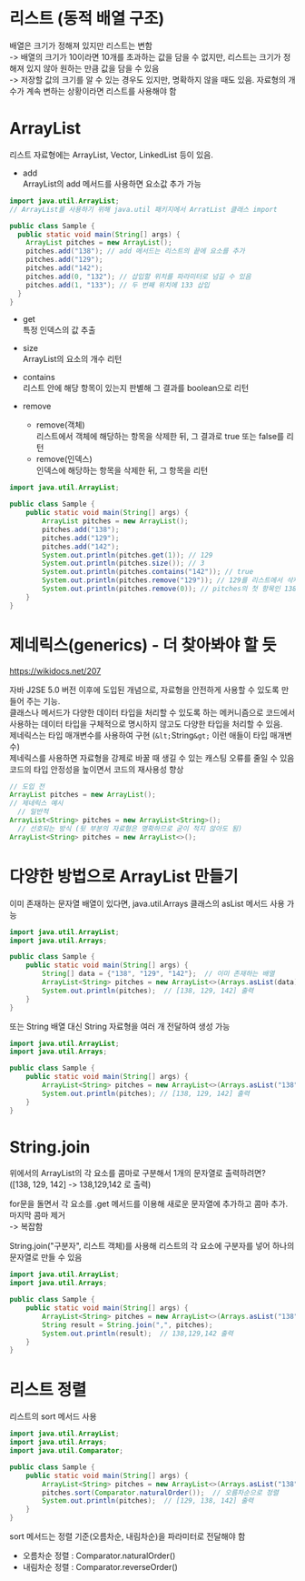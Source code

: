 # 리스트 (동적 배열 구조)
배열은 크기가 정해져 있지만 리스트는 변함   
-> 배열의 크기가 10이라면 10개를 초과하는 값을 담을 수 없지만, 리스트는 크기가 정해져 있지 않아 원하는 만큼 값을 담을 수 있음   
-> 저장할 값의 크기를 알 수 있는 경우도 있지만, 명확하지 않을 때도 있음. 자료형의 개수가 계속 변하는 상황이라면 리스트를 사용해야 함   

# ArrayList
리스트 자료형에는 ArrayList, Vector, LinkedList 등이 있음.   

- add   
ArrayList의 add 메서드를 사용하면 요소값 추가 가능
```Java
import java.util.ArrayList;
// ArrayList를 사용하기 위해 java.util 패키지에서 ArratList 클래스 import

public class Sample {
  public static void main(String[] args) {
    ArrayList pitches = new ArrayList();
    pitches.add("138"); // add 메서드는 리스트의 끝에 요소를 추가
    pitches.add("129");
    pitches.add("142");
    pitches.add(0, "132"); // 삽입할 위치를 파라미터로 넘길 수 있음
    pitches.add(1, "133"); // 두 번째 위치에 133 삽입
  }
}
```

- get   
특정 인덱스의 값 추출

- size   
ArrayList의 요소의 개수 리턴

- contains   
리스트 안에 해당 항목이 있는지 판별해 그 결과를 boolean으로 리턴

- remove   
  - remove(객체)   
  리스트에서 객체에 해당하는 항목을 삭제한 뒤, 그 결과로 true 또는 false를 리턴   
  - remove(인덱스)   
  인덱스에 해당하는 항목을 삭제한 뒤, 그 항목을 리턴

```Java
import java.util.ArrayList;

public class Sample {
    public static void main(String[] args) {
        ArrayList pitches = new ArrayList();
        pitches.add("138");
        pitches.add("129");
        pitches.add("142");
        System.out.println(pitches.get(1)); // 129
        System.out.println(pitches.size()); // 3
        System.out.println(pitches.contains("142")); // true
        System.out.println(pitches.remove("129")); // 129를 리스트에서 삭제하고, true 리턴
        System.out.println(pitches.remove(0)); // pitches의 첫 항목인 138을 삭제한 뒤, 138 리턴
    }
}
```

# 제네릭스(generics) - 더 찾아봐야 할 듯
https://wikidocs.net/207   

자바 J2SE 5.0 버전 이후에 도입된 개념으로, 자료형을 안전하게 사용할 수 있도록 만들어 주는 기능.   
클래스나 메서드가 다양한 데이터 타입을 처리할 수 있도록 하는 메커니즘으로 코드에서 사용하는 데이터 타입을 구체적으로 명시하지 않고도 다양한 타입을 처리할 수 있음.   
제네릭스는 타입 매개변수를 사용하여 구현 (`&lt;`String`&gt;` 이런 애들이 타입 매개변수)   
제네릭스를 사용하면 자료형을 강제로 바꿀 때 생길 수 있는 캐스팅 오류를 줄일 수 있음   
코드의 타입 안정성을 높이면서 코드의 재사용성 향상   
```Java
// 도입 전
ArrayList pitches = new ArrayList();
// 제네릭스 예시 
  // 일반적
ArrayList<String> pitches = new ArrayList<String>();
  // 선호되는 방식 (뒷 부분의 자료형은 명확하므로 굳이 적지 않아도 됨)
ArrayList<String> pitches = new ArrayList<>();
```

# 다양한 방법으로 ArrayList 만들기
이미 존재하는 문자열 배열이 있다면, java.util.Arrays 클래스의 asList 메서드 사용 가능
```Java
import java.util.ArrayList;
import java.util.Arrays;

public class Sample {
    public static void main(String[] args) {
        String[] data = {"138", "129", "142"};  // 이미 존재하는 배열
        ArrayList<String> pitches = new ArrayList<>(Arrays.asList(data));
        System.out.println(pitches);  // [138, 129, 142] 출력
    }
}
```
또는 String 배열 대신 String 자료형을 여러 개 전달하여 생성 가능
```Java
import java.util.ArrayList;
import java.util.Arrays;

public class Sample {
    public static void main(String[] args) {
        ArrayList<String> pitches = new ArrayList<>(Arrays.asList("138", "129", "142"));
        System.out.println(pitches); // [138, 129, 142] 출력
    }
}
```

# String.join
위에서의 ArrayList의 각 요소를 콤마로 구분해서 1개의 문자열로 출력하려면?   
([138, 129, 142] -> 138,129,142 로 출력)   

for문을 돌면서 각 요소를 .get 메서드를 이용해 새로운 문자열에 추가하고 콤마 추가. 마지막 콤마 제거   
-> 복잡함   
   
String.join("구분자", 리스트 객체)를 사용해 리스트의 각 요소에 구분자를 넣어 하나의 문자열로 만들 수 있음
```Java
import java.util.ArrayList;
import java.util.Arrays;

public class Sample {
    public static void main(String[] args) {
        ArrayList<String> pitches = new ArrayList<>(Arrays.asList("138", "129", "142"));
        String result = String.join(",", pitches);
        System.out.println(result);  // 138,129,142 출력
    }
}
```

# 리스트 정렬
리스트의 sort 메서드 사용

```Java
import java.util.ArrayList;
import java.util.Arrays;
import java.util.Comparator;

public class Sample {
    public static void main(String[] args) {
        ArrayList<String> pitches = new ArrayList<>(Arrays.asList("138", "129", "142"));
        pitches.sort(Comparator.naturalOrder());  // 오름차순으로 정렬
        System.out.println(pitches);  // [129, 138, 142] 출력
    }
}
```
sort 메서드는 정렬 기준(오름차순, 내림차순)을 파라미터로 전달해야 함
- 오름차순 정렬 : Comparator.naturalOrder()
- 내림차순 정렬 : Comparator.reverseOrder()